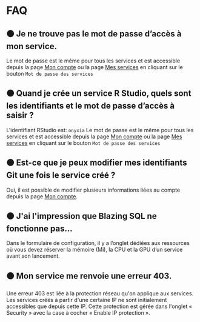 # FAQ

## 🟠 Je ne trouve pas le mot de passe d’accès à mon service.&#x20;

Le mot de passe est le même pour tous les services et est accessible depuis la page [Mon compte](https://datalab.sspcloud.fr/account) ou la page [Mes services](https://datalab.sspcloud.fr/my-service) en cliquant sur le bouton `Mot de passe des services`

## 🟠 Quand je crée un service R Studio, quels sont les identifiants et le mot de passe d’accès à saisir ?

L'identifiant RStudio est: `onyxia` Le mot de passe est le même pour tous les services et est accessible depuis la page [Mon compte](https://datalab.sspcloud.fr/account) ou la page [Mes services](https://datalab.sspcloud.fr/my-service) en cliquant sur le bouton `Mot de passe des services`

## 🟠 Est-ce que je peux modifier mes identifiants Git une fois le service créé ?&#x20;

Oui, il est possible de modifier plusieurs informations liées au compte depuis la page [Mon compte](https://datalab.sspcloud.fr/account).

## 🟠 J'ai l'impression que Blazing SQL ne fonctionne pas...

Dans le formulaire de configuration, il y a l’onglet dédiées aux ressources où vous devez réserver la mémoire (Mi), la CPU et la GPU d’un service avant son lancement.

## 🟠 Mon service me renvoie une erreur 403.&#x20;

Une erreur 403 est liée à la protection réseau qu'on applique aux services. Les services créés à partir d'une certaine IP ne sont initialement accessibles que depuis cette IP.  Cette protection est gérée dans l'onglet « Security » avec la case à cocher « Enable IP protection ».
